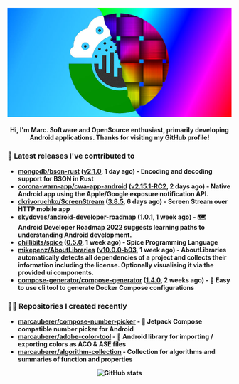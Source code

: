 <p align="center">
	<img src="https://raw.githubusercontent.com/marcauberer/marcauberer/master/images/frontpage-image.jpg">
	<br><br>
	<b>Hi, I'm Marc. Software and OpenSource enthusiast, primarily developing Android applications. Thanks for visiting my GitHub profile!
</p>

### 🚀 Latest releases I've contributed to


- [mongodb/bson-rust](https://github.com/mongodb/bson-rust) ([v2.1.0](https://github.com/mongodb/bson-rust/releases/tag/v2.1.0), 1 day ago) - Encoding and decoding support for BSON in Rust
- [corona-warn-app/cwa-app-android](https://github.com/corona-warn-app/cwa-app-android) ([v2.15.1-RC2](https://github.com/corona-warn-app/cwa-app-android/releases/tag/v2.15.1-RC2), 2 days ago) - Native Android app using the Apple/Google exposure notification API.
- [dkrivoruchko/ScreenStream](https://github.com/dkrivoruchko/ScreenStream) ([3.8.5](https://github.com/dkrivoruchko/ScreenStream/releases/tag/3.8.5), 6 days ago) - Screen Stream over HTTP mobile app
- [skydoves/android-developer-roadmap](https://github.com/skydoves/android-developer-roadmap) ([1.0.1](https://github.com/skydoves/android-developer-roadmap/releases/tag/1.0.1), 1 week ago) - 🗺 Android Developer Roadmap 2022 suggests learning paths to understanding Android development.
- [chillibits/spice](https://github.com/chillibits/spice) ([0.5.0](https://github.com/chillibits/spice/releases/tag/0.5.0), 1 week ago) - Spice Programming Language
- [mikepenz/AboutLibraries](https://github.com/mikepenz/AboutLibraries) ([v10.0.0-b03](https://github.com/mikepenz/AboutLibraries/releases/tag/v10.0.0-b03), 1 week ago) - AboutLibraries automatically detects all dependencies of a project and collects their information including the license. Optionally visualising it via the provided ui components.
- [compose-generator/compose-generator](https://github.com/compose-generator/compose-generator) ([1.4.0](https://github.com/compose-generator/compose-generator/releases/tag/1.4.0), 2 weeks ago) - 🐳 Easy to use cli tool to generate Docker Compose configurations

### 👨‍💻 Repositories I created recently
- [marcauberer/compose-number-picker](https://github.com/marcauberer/compose-number-picker) - 🔢 Jetpack Compose compatible number picker for Android
- [marcauberer/adobe-color-tool](https://github.com/marcauberer/adobe-color-tool) - 🎨 Android library for importing / exporting colors as ACO &amp; ASE files
- [marcauberer/algorithm-collection](https://github.com/marcauberer/algorithm-collection) - Collection for algorithms and summaries of function and properties

<p align="center">
	<img src="https://github-readme-stats.vercel.app/api?username=marcauberer&show_icons=true&theme=dark" alt="GitHub stats">
</p>

